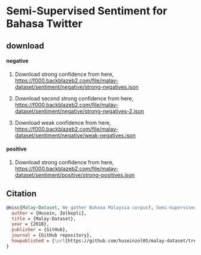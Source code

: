 # Semi-Supervised Sentiment for Bahasa Twitter

## download

#### negative

1. Download strong confidence from here, https://f000.backblazeb2.com/file/malay-dataset/sentiment/negative/strong-negatives.json

2. Download second strong confidence from here, https://f000.backblazeb2.com/file/malay-dataset/sentiment/negative/strong-negatives-2.json

3. Download weak confidence from here, https://f000.backblazeb2.com/file/malay-dataset/sentiment/negative/weak-negatives.json

#### positive

1. Download strong confidence from here, https://f000.backblazeb2.com/file/malay-dataset/sentiment/positive/strong-positives.json

## Citation

```bibtex
@misc{Malay-Dataset, We gather Bahasa Malaysia corpus!, Semi-Supervised Sentiment for Bahasa Twitter,
  author = {Husein, Zolkepli},
  title = {Malay-Dataset},
  year = {2018},
  publisher = {GitHub},
  journal = {GitHub repository},
  howpublished = {\url{https://github.com/huseinzol05/malay-dataset/tree/master/semi-supervised/twitter}}
}
```